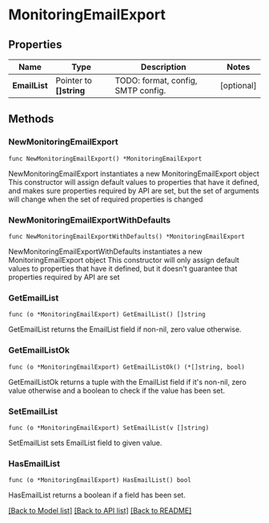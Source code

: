 # MonitoringEmailExport

## Properties

Name | Type | Description | Notes
------------ | ------------- | ------------- | -------------
**EmailList** | Pointer to **[]string** | TODO:  format, config, SMTP config. | [optional] 

## Methods

### NewMonitoringEmailExport

`func NewMonitoringEmailExport() *MonitoringEmailExport`

NewMonitoringEmailExport instantiates a new MonitoringEmailExport object
This constructor will assign default values to properties that have it defined,
and makes sure properties required by API are set, but the set of arguments
will change when the set of required properties is changed

### NewMonitoringEmailExportWithDefaults

`func NewMonitoringEmailExportWithDefaults() *MonitoringEmailExport`

NewMonitoringEmailExportWithDefaults instantiates a new MonitoringEmailExport object
This constructor will only assign default values to properties that have it defined,
but it doesn't guarantee that properties required by API are set

### GetEmailList

`func (o *MonitoringEmailExport) GetEmailList() []string`

GetEmailList returns the EmailList field if non-nil, zero value otherwise.

### GetEmailListOk

`func (o *MonitoringEmailExport) GetEmailListOk() (*[]string, bool)`

GetEmailListOk returns a tuple with the EmailList field if it's non-nil, zero value otherwise
and a boolean to check if the value has been set.

### SetEmailList

`func (o *MonitoringEmailExport) SetEmailList(v []string)`

SetEmailList sets EmailList field to given value.

### HasEmailList

`func (o *MonitoringEmailExport) HasEmailList() bool`

HasEmailList returns a boolean if a field has been set.


[[Back to Model list]](../README.md#documentation-for-models) [[Back to API list]](../README.md#documentation-for-api-endpoints) [[Back to README]](../README.md)


